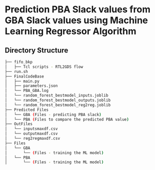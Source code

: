 # Prediction PBA Slack values from GBA Slack values using Machine Learning Regressor Algorithm
## Directory Structure <br />
```bash
├── fifo_bkp
│   ├── Tcl scripts - RTL2GDS flow
├── run.sh
├── FinalCodeBase
│   ├── main.py
│   ├── parameters.json
│   └── PBA_GBA.log
│   └── random_forest_bestmodel_inputs.joblib
│   └── random_forest_bestmodel_outputs.joblib
│   └── random_forest_bestmodel_reg2reg.joblib
├── Predicted Files 
│   └── GBA (Files - predicting PBA slack)
│   └── PBA (Files to compare the predicted PBA value)
├── OutFiles
│   └── inputsmaxdf.csv
│   └── outputmaxdf.csv
│   └── reg2regmaxdf.csv
├── Files
│   └── GBA
│       └── (Files - training the ML model)
│   └── PBA
│       └── (Files - training the ML model)
```


